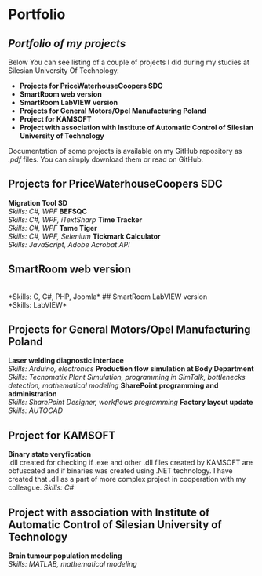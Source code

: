 Portfolio
========
## *Portfolio of my projects*

Below You can see listing of a couple of projects I did during my studies at Silesian University Of Technology.
* **Projects for PriceWaterhouseCoopers SDC**
* **SmartRoom web version**
* **SmartRoom LabVIEW version**
* **Projects for General Motors/Opel Manufacturing Poland**
* **Project for KAMSOFT**
* **Project with association with Institute of Automatic Control of Silesian University of Technology**

Documentation of some projects is available on my GitHub repository as *.pdf* files. You can simply download them or read on GitHub.

## Projects for PriceWaterhouseCoopers SDC
**Migration Tool SD**
<br />
*Skills: C#, WPF*
**BEFSQC**
<br />
*Skills: C#, WPF, iTextSharp*
**Time Tracker**
<br />
*Skills: C#, WPF*
**Tame Tiger**
<br />
*Skills: C#, WPF, Selenium*
**Tickmark Calculator**
<br />
*Skills: JavaScript, Adobe Acrobat API*

## SmartRoom web version
<br />
*Skills: C, C#, PHP, Joomla*
## SmartRoom LabVIEW version
<br />
*Skills: LabVIEW*

## Projects for General Motors/Opel Manufacturing Poland
**Laser welding diagnostic interface**
<br />
*Skills: Arduino, electronics*
**Production flow simulation at Body Department**
<br />
*Skills: Tecnomatix Plant Simulation, programming in SimTalk, bottlenecks detection, mathematical modeling*
**SharePoint programming and administration**
<br />
*Skills: SharePoint Designer, workflows programming*
**Factory layout update**
<br />
*Skills: AUTOCAD*

## Project for KAMSOFT
**Binary state veryfication**
<br />
.dll created for checking if .exe and other .dll files created by KAMSOFT are obfuscated and if binaries was created using .NET technology. I have created that .dll as a part of more complex project in cooperation with my colleague.
*Skills: C#*

## Project with association with Institute of Automatic Control of Silesian University of Technology
**Brain tumour population modeling**
<br />
*Skills: MATLAB, mathematical modeling*

